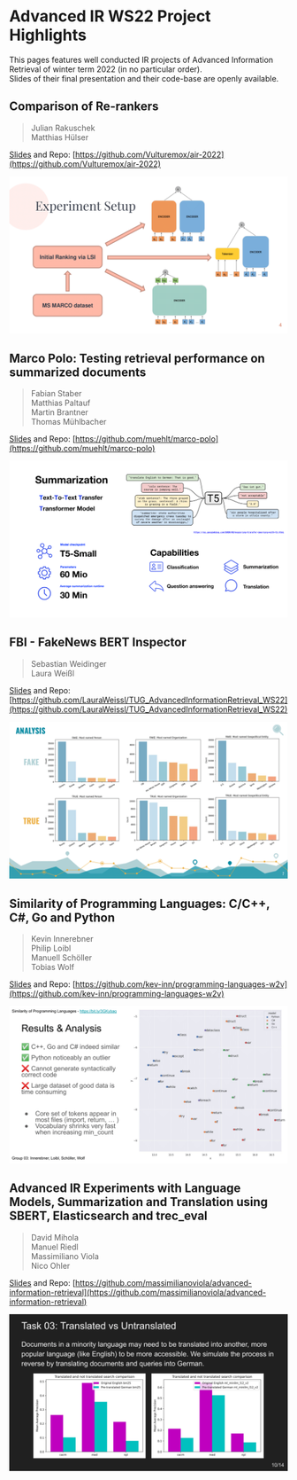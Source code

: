 # Advanced IR WS22 Project Highlights

This pages features well conducted IR projects of Advanced Information Retrieval of winter term 2022 (in no particular order).  
Slides of their final presentation and their code-base are openly available.  

## Comparison of Re-rankers 
> Julian Rakuschek  
> Matthias Hülser  

[Slides](files/group30.pdf) and Repo: [https://github.com/Vulturemox/air-2022](https://github.com/Vulturemox/air-2022)  

![Teaser30](files/group30-04.png)

## Marco Polo: Testing retrieval performance on summarized documents
> Fabian Staber  
> Matthias Paltauf  
> Martin Brantner  
> Thomas Mühlbacher  

[Slides](files/group25.pdf) and Repo: [https://github.com/muehlt/marco-polo](https://github.com/muehlt/marco-polo)

![Teaser25](files/group25-04.png)

## FBI - FakeNews BERT Inspector
> Sebastian Weidinger  
> Laura Weißl  

[Slides](files/group33.pdf) and Repo: [https://github.com/LauraWeissl/TUG_AdvancedInformationRetrieval_WS22](https://github.com/LauraWeissl/TUG_AdvancedInformationRetrieval_WS22)

![Teaser33](files/group33-07.png)

## Similarity of Programming Languages: C/C++, C#, Go and Python
> Kevin Innerebner  
> Philip Loibl  
> Manuell Schöller  
> Tobias Wolf  

[Slides](files/group03.pdf) and Repo: [https://github.com/kev-inn/programming-languages-w2v](https://github.com/kev-inn/programming-languages-w2v)  

![Teaser03](files/group03-4.png)

## Advanced IR Experiments with Language Models, Summarization and Translation using SBERT, Elasticsearch and trec_eval
> David Mihola  
> Manuel Riedl  
> Massimiliano Viola    
> Nico Ohler  

[Slides](files/group05.pdf) and Repo: [https://github.com/massimilianoviola/advanced-information-retrieval](https://github.com/massimilianoviola/advanced-information-retrieval)

![Teaser05](files/group05-11.png)
